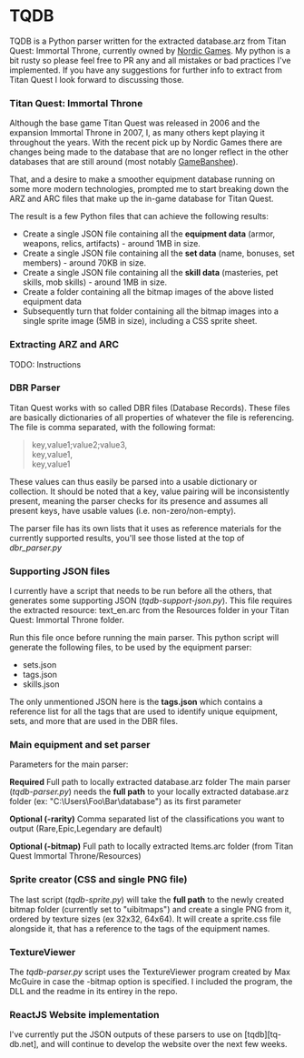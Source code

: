 # TQDB
TQDB is a Python parser written for the extracted database.arz from Titan Quest: Immortal Throne, currently owned by [Nordic Games][ng].
My python is a bit rusty so please feel free to PR any and all mistakes or bad practices I've implemented. If you have any suggestions 
for further info to extract from Titan Quest I look forward to discussing those. 

### Titan Quest: Immortal Throne
Although the base game Titan Quest was released in 2006 and the expansion Immortal Throne in 2007, I, as many others kept playing it throughout
the years. With the recent pick up by Nordic Games there are changes being made to the database that are no longer reflect in the other databases 
that are still around (most notably [GameBanshee][gb]).

That, and a desire to make a smoother equipment database running on some more modern technologies, prompted me to start breaking down the ARZ and ARC 
files that make up the in-game database for Titan Quest.

The result is a few Python files that can achieve the following results:
  - Create a single JSON file containing all the **equipment data** (armor, weapons, relics, artifacts) - around 1MB in size.
  - Create a single JSON file containing all the **set data** (name, bonuses, set members) - around 70KB in size.
  - Create a single JSON file containing all the **skill data** (masteries, pet skills, mob skills) - around 1MB in size.
  - Create a folder containing all the bitmap images of the above listed equipment data
  - Subsequently turn that folder containing all the bitmap images into a single sprite image (5MB in size), including a CSS sprite sheet.
  
### Extracting ARZ and ARC
TODO: Instructions
  
### DBR Parser
Titan Quest works with so called DBR files (Database Records). These files are basically dictionaries of all properties of whatever the file
is referencing. The file is comma separated, with the following format:

> key,value1;value2;value3,  
> key,value1,  
> key,value1

These values can thus easily be parsed into a usable dictionary or collection. It should be noted that a key, value pairing will be inconsistently present, 
meaning the parser checks for its presence and assumes all present keys, have usable values (i.e. non-zero/non-empty). 

The parser file has its own lists that it uses as reference materials for the currently supported results, you'll see those listed at the top of *dbr_parser.py*

### Supporting JSON files
I currently have a script that needs to be run before all the others, that generates some supporting JSON \(*tqdb-support-json.py*\). 
This file requires the extracted resource: text_en.arc from the Resources folder in your Titan Quest: Immortal Throne folder. 

Run this file once before running the main parser. This python script will generate the following files, to be used by the equipment parser:
  - sets.json
  - tags.json
  - skills.json
 
The only unmentioned JSON here is the **tags.json** which contains a reference list for all the tags that are used to identify unique equipment, sets, and more
that are used in the DBR files.

### Main equipment and set parser
Parameters for the main parser:

**Required** Full path to locally extracted database.arz folder
The main parser (*tqdb-parser.py*) needs the **full path** to your locally extracted database.arz folder (ex: "C:\Users\Foo\Bar\database") as its first parameter

**Optional (-rarity)** Comma separated list of the classifications you want to output (Rare,Epic,Legendary are default)

**Optional (-bitmap)** Full path to locally extracted Items.arc folder (from Titan Quest Immortal Throne/Resources) 

### Sprite creator (CSS and single PNG file)
The last script (*tqdb-sprite.py*) will take the **full path** to the newly created bitmap folder (currently set to "uibitmaps") and create a single
PNG from it, ordered by texture sizes (ex 32x32, 64x64). It will create a sprite.css file alongside it, that has a reference to the tags of the equipment names.

### TextureViewer
The *tqdb-parser.py* script uses the TextureViewer program created by Max McGuire in case the -bitmap option is specified. I included the program, the DLL and the
readme in its entirey in the repo.

### ReactJS Website implementation
I've currently put the JSON outputs of these parsers to use on [tqdb][tq-db.net], and will continue to develop the website over the next few weeks.

[ng]: <http://www.nordicgames.at/index.php/product/titan_quest_gold_edition>
[gb]: <http://www.gamebanshee.com/titanquest/>
[tqdb]: <http://www.tq-db.net>
